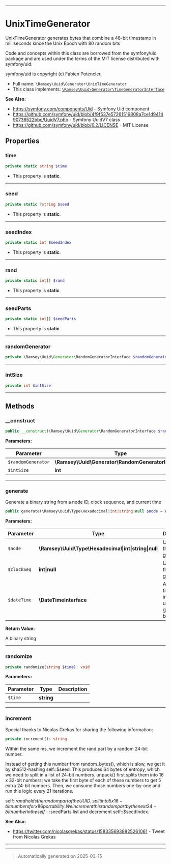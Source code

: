 ***

# UnixTimeGenerator

UnixTimeGenerator generates bytes that combine a 48-bit timestamp in
milliseconds since the Unix Epoch with 80 random bits

Code and concepts within this class are borrowed from the symfony/uid package
and are used under the terms of the MIT license distributed with symfony/uid.

symfony/uid is copyright (c) Fabien Potencier.

* Full name: `\Ramsey\Uuid\Generator\UnixTimeGenerator`
* This class implements:
[`\Ramsey\Uuid\Generator\TimeGeneratorInterface`](./TimeGeneratorInterface.md)

**See Also:**

* https://symfony.com/components/Uid - Symfony Uid component
* https://github.com/symfony/uid/blob/4f9f537e57261519808a7ce1d941490736522bbc/UuidV7.php - Symfony UuidV7 class
* https://github.com/symfony/uid/blob/6.2/LICENSE - MIT License



## Properties


### time



```php
private static string $time
```



* This property is **static**.


***

### seed



```php
private static ?string $seed
```



* This property is **static**.


***

### seedIndex



```php
private static int $seedIndex
```



* This property is **static**.


***

### rand



```php
private static int[] $rand
```



* This property is **static**.


***

### seedParts



```php
private static int[] $seedParts
```



* This property is **static**.


***

### randomGenerator



```php
private \Ramsey\Uuid\Generator\RandomGeneratorInterface $randomGenerator
```






***

### intSize



```php
private int $intSize
```






***

## Methods


### __construct



```php
public __construct(\Ramsey\Uuid\Generator\RandomGeneratorInterface $randomGenerator, int $intSize = PHP_INT_SIZE): mixed
```








**Parameters:**

| Parameter | Type | Description |
|-----------|------|-------------|
| `$randomGenerator` | **\Ramsey\Uuid\Generator\RandomGeneratorInterface** |  |
| `$intSize` | **int** |  |





***

### generate

Generate a binary string from a node ID, clock sequence, and current time

```php
public generate(\Ramsey\Uuid\Type\Hexadecimal|int|string|null $node = null, int|null $clockSeq = null, \DateTimeInterface $dateTime = null): string
```








**Parameters:**

| Parameter | Type | Description |
|-----------|------|-------------|
| `$node` | **\Ramsey\Uuid\Type\Hexadecimal&#124;int&#124;string&#124;null** | Unused in this generator |
| `$clockSeq` | **int&#124;null** | Unused in this generator |
| `$dateTime` | **\DateTimeInterface** | A date-time instance to use when<br />generating bytes |


**Return Value:**

A binary string




***

### randomize



```php
private randomize(string $time): void
```








**Parameters:**

| Parameter | Type | Description |
|-----------|------|-------------|
| `$time` | **string** |  |





***

### increment

Special thanks to Nicolas Grekas for sharing the following information:

```php
private increment(): string
```

Within the same ms, we increment the rand part by a random 24-bit number.

Instead of getting this number from random_bytes(), which is slow, we get
it by sha512-hashing self::$seed. This produces 64 bytes of entropy,
which we need to split in a list of 24-bit numbers. unpack() first splits
them into 16 x 32-bit numbers; we take the first byte of each of these
numbers to get 5 extra 24-bit numbers. Then, we consume those numbers
one-by-one and run this logic every 21 iterations.

self::$rand holds the random part of the UUID, split into 5 x 16-bit
numbers for x86 portability. We increment this random part by the next
24-bit number in the self::$seedParts list and decrement
self::$seedIndex.










**See Also:**

* https://twitter.com/nicolasgrekas/status/1583356938825261061 - Tweet from Nicolas Grekas

***


***
> Automatically generated on 2025-03-15
